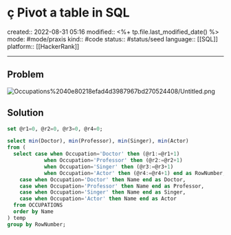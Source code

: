 # ç Pivot a table in SQL
created:: 2022-08-31 05:16
modified:: <%+ tp.file.last_modified_date() %>
mode: #mode/praxis 
kind:: #code
status:: #status/seed
language:: [[SQL]]
platform:: [[HackerRank]]
***

## Problem

![Occupations%2040e80218efad4d3987967bd270524408/Untitled.png](Untitled%208.png)

## Solution

```sql
set @r1=0, @r2=0, @r3=0, @r4=0;

select min(Doctor), min(Professor), min(Singer), min(Actor)
from (
  select case when Occupation='Doctor' then (@r1:=@r1+1)
            when Occupation='Professor' then (@r2:=@r2+1)
            when Occupation='Singer' then (@r3:=@r3+1)
            when Occupation='Actor' then (@r4:=@r4+1) end as RowNumber,
    case when Occupation='Doctor' then Name end as Doctor,
    case when Occupation='Professor' then Name end as Professor,
    case when Occupation='Singer' then Name end as Singer,
    case when Occupation='Actor' then Name end as Actor
  from OCCUPATIONS
  order by Name
) temp
group by RowNumber;
```